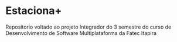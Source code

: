 # Estaciona+
Repositorio voltado ao projeto Integrador do 3 semestre do curso de Desenvolvimento de Software Multiplataforma da Fatec Itapira
